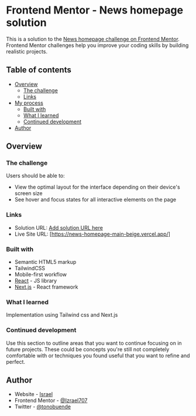 # Frontend Mentor - News homepage solution

This is a solution to the [News homepage challenge on Frontend Mentor](https://www.frontendmentor.io/challenges/news-homepage-H6SWTa1MFl). Frontend Mentor challenges help you improve your coding skills by building realistic projects. 

## Table of contents

- [Overview](#overview)
  - [The challenge](#the-challenge)
  - [Links](#links)
- [My process](#my-process)
  - [Built with](#built-with)
  - [What I learned](#what-i-learned)
  - [Continued development](#continued-development)
- [Author](#author)
## Overview

### The challenge

Users should be able to:

- View the optimal layout for the interface depending on their device's screen size
- See hover and focus states for all interactive elements on the page

### Links

- Solution URL: [Add solution URL here](https://your-solution-url.com)
- Live Site URL: [https://news-homepage-main-beige.vercel.app/]

### Built with

- Semantic HTML5 markup
- TailwindCSS
- Mobile-first workflow
- [React](https://reactjs.org/) - JS library
- [Next.js](https://nextjs.org/) - React framework

### What I learned
Implementation using Tailwind css and Next.js

### Continued development

Use this section to outline areas that you want to continue focusing on in future projects. These could be concepts you're still not completely comfortable with or techniques you found useful that you want to refine and perfect.

## Author

- Website - [Israel](https://www.your-site.com)
- Frontend Mentor - [@Izrael707](https://www.frontendmentor.io/profile/yourusername)
- Twitter - [@tonobuende](https://www.twitter.com/yourusername)


